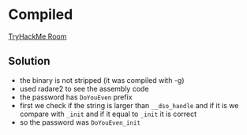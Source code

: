 # Compiled

[TryHackMe Room](https://tryhackme.com/room/compiled)

## Solution

- the binary is not stripped (it was compiled with -g)
- used radare2 to see the assembly code
- the password has `DoYouEven` prefix
- first we check if the string is larger than `__dso_handle` and if it is we
  compare with `_init` and if it equal to `_init` it is correct
- so the password was `DoYouEven_init`
